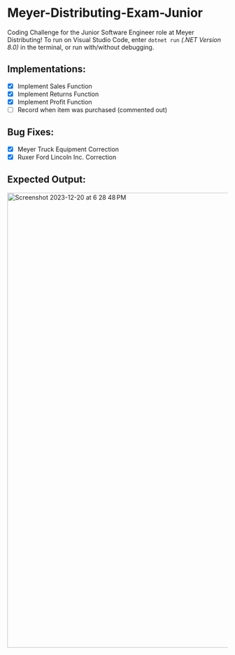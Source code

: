 # **Meyer-Distributing-Exam-Junior**
Coding Challenge for the Junior Software Engineer role at Meyer Distributing! To run on Visual Studio Code, enter `dotnet run` _(.NET Version 8.0)_ in the terminal, or run with/without debugging.

## Implementations:
- [x] Implement Sales Function
- [x] Implement Returns Function
- [x] Implement Profit Function
- [ ] Record when item was purchased (commented out)

## Bug Fixes:
- [x] Meyer Truck Equipment Correction
- [x] Ruxer Ford Lincoln Inc. Correction

## Expected Output:
<img width="1039" alt="Screenshot 2023-12-20 at 6 28 48 PM" src="https://github.com/aminaopio/Meyer-Distributing-Exam-Junior/assets/65184488/120bf65e-8794-46e9-80d2-eceb862c1de5">

